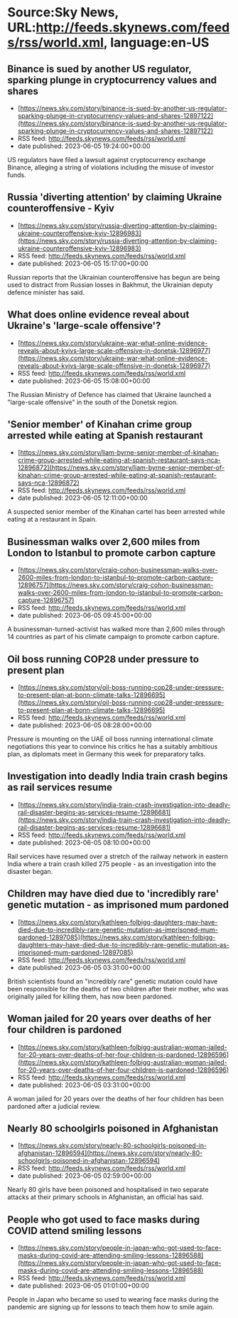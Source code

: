 # Source:Sky News, URL:http://feeds.skynews.com/feeds/rss/world.xml, language:en-US

## Binance is sued by another US regulator, sparking plunge in cryptocurrency values and shares
 - [https://news.sky.com/story/binance-is-sued-by-another-us-regulator-sparking-plunge-in-cryptocurrency-values-and-shares-12897122](https://news.sky.com/story/binance-is-sued-by-another-us-regulator-sparking-plunge-in-cryptocurrency-values-and-shares-12897122)
 - RSS feed: http://feeds.skynews.com/feeds/rss/world.xml
 - date published: 2023-06-05 19:24:00+00:00

US regulators have filed a lawsuit against cryptocurrency exchange Binance, alleging a string of violations including the misuse of investor funds.

## Russia 'diverting attention' by claiming Ukraine counteroffensive - Kyiv
 - [https://news.sky.com/story/russia-diverting-attention-by-claiming-ukraine-counteroffensive-kyiv-12896983](https://news.sky.com/story/russia-diverting-attention-by-claiming-ukraine-counteroffensive-kyiv-12896983)
 - RSS feed: http://feeds.skynews.com/feeds/rss/world.xml
 - date published: 2023-06-05 15:17:00+00:00

Russian reports that the Ukrainian counteroffensive has begun are being used to distract from Russian losses in Bakhmut, the Ukrainian deputy defence minister has said.

## What does online evidence reveal about Ukraine's 'large-scale offensive'?
 - [https://news.sky.com/story/ukraine-war-what-online-evidence-reveals-about-kyivs-large-scale-offensive-in-donetsk-12896977](https://news.sky.com/story/ukraine-war-what-online-evidence-reveals-about-kyivs-large-scale-offensive-in-donetsk-12896977)
 - RSS feed: http://feeds.skynews.com/feeds/rss/world.xml
 - date published: 2023-06-05 15:08:00+00:00

The Russian Ministry of Defence has claimed that Ukraine launched a "large-scale offensive" in the south of the Donetsk region.

## 'Senior member' of Kinahan crime group arrested while eating at Spanish restaurant
 - [https://news.sky.com/story/liam-byrne-senior-member-of-kinahan-crime-group-arrested-while-eating-at-spanish-restaurant-says-nca-12896872](https://news.sky.com/story/liam-byrne-senior-member-of-kinahan-crime-group-arrested-while-eating-at-spanish-restaurant-says-nca-12896872)
 - RSS feed: http://feeds.skynews.com/feeds/rss/world.xml
 - date published: 2023-06-05 12:11:00+00:00

A suspected senior member of the Kinahan cartel has been arrested while eating at a restaurant in Spain.

## Businessman walks over 2,600 miles from London to Istanbul to promote carbon capture
 - [https://news.sky.com/story/craig-cohon-businessman-walks-over-2600-miles-from-london-to-istanbul-to-promote-carbon-capture-12896757](https://news.sky.com/story/craig-cohon-businessman-walks-over-2600-miles-from-london-to-istanbul-to-promote-carbon-capture-12896757)
 - RSS feed: http://feeds.skynews.com/feeds/rss/world.xml
 - date published: 2023-06-05 09:45:00+00:00

A businessman-turned-activist has walked more than 2,600 miles through 14 countries as part of his climate campaign to promote carbon capture.

## Oil boss running COP28 under pressure to present plan
 - [https://news.sky.com/story/oil-boss-running-cop28-under-pressure-to-present-plan-at-bonn-climate-talks-12896695](https://news.sky.com/story/oil-boss-running-cop28-under-pressure-to-present-plan-at-bonn-climate-talks-12896695)
 - RSS feed: http://feeds.skynews.com/feeds/rss/world.xml
 - date published: 2023-06-05 08:28:00+00:00

Pressure is mounting on the UAE oil boss running international climate negotiations this year to convince his critics he has a suitably ambitious plan, as diplomats meet in Germany this week for preparatory talks.

## Investigation into deadly India train crash begins as rail services resume
 - [https://news.sky.com/story/india-train-crash-investigation-into-deadly-rail-disaster-begins-as-services-resume-12896681](https://news.sky.com/story/india-train-crash-investigation-into-deadly-rail-disaster-begins-as-services-resume-12896681)
 - RSS feed: http://feeds.skynews.com/feeds/rss/world.xml
 - date published: 2023-06-05 08:10:00+00:00

Rail services have resumed over a stretch of the railway network in eastern India where a train crash killed 275 people - as an investigation into the disaster began.

## Children may have died due to 'incredibly rare' genetic mutation - as imprisoned mum pardoned
 - [https://news.sky.com/story/kathleen-folbigg-daughters-may-have-died-due-to-incredibly-rare-genetic-mutation-as-imprisoned-mum-pardoned-12897085](https://news.sky.com/story/kathleen-folbigg-daughters-may-have-died-due-to-incredibly-rare-genetic-mutation-as-imprisoned-mum-pardoned-12897085)
 - RSS feed: http://feeds.skynews.com/feeds/rss/world.xml
 - date published: 2023-06-05 03:31:00+00:00

British scientists found an "incredibly rare" genetic mutation could have been responsible for the deaths of two children after their mother, who was originally jailed for killing them, has now been pardoned.

## Woman jailed for 20 years over deaths of her four children is pardoned
 - [https://news.sky.com/story/kathleen-folbigg-australian-woman-jailed-for-20-years-over-deaths-of-her-four-children-is-pardoned-12896596](https://news.sky.com/story/kathleen-folbigg-australian-woman-jailed-for-20-years-over-deaths-of-her-four-children-is-pardoned-12896596)
 - RSS feed: http://feeds.skynews.com/feeds/rss/world.xml
 - date published: 2023-06-05 03:31:00+00:00

A woman jailed for 20 years over the deaths of her four children has been pardoned after a judicial review.

## Nearly 80 schoolgirls poisoned in Afghanistan
 - [https://news.sky.com/story/nearly-80-schoolgirls-poisoned-in-afghanistan-12896594](https://news.sky.com/story/nearly-80-schoolgirls-poisoned-in-afghanistan-12896594)
 - RSS feed: http://feeds.skynews.com/feeds/rss/world.xml
 - date published: 2023-06-05 02:59:00+00:00

Nearly 80 girls have been poisoned and hospitalised in two separate attacks at their primary schools in Afghanistan, an official has said.

## People who got used to face masks during COVID attend smiling lessons
 - [https://news.sky.com/story/people-in-japan-who-got-used-to-face-masks-during-covid-are-attending-smiling-lessons-12896588](https://news.sky.com/story/people-in-japan-who-got-used-to-face-masks-during-covid-are-attending-smiling-lessons-12896588)
 - RSS feed: http://feeds.skynews.com/feeds/rss/world.xml
 - date published: 2023-06-05 01:01:00+00:00

People in Japan who became so used to wearing face masks during the pandemic are signing up for lessons to teach them how to smile again.

